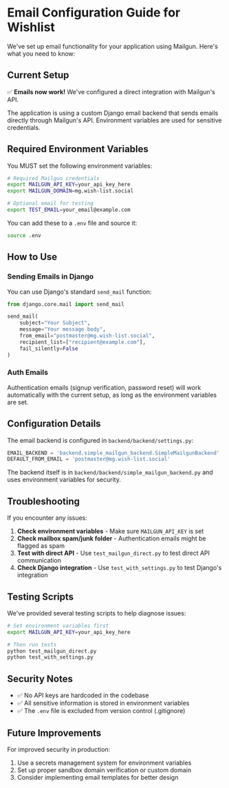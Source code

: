 # Email Configuration Guide for Wishlist

We've set up email functionality for your application using Mailgun. Here's what you need to know:

## Current Setup

✅ **Emails now work!** We've configured a direct integration with Mailgun's API.

The application is using a custom Django email backend that sends emails directly through Mailgun's API. Environment variables are used for sensitive credentials.

## Required Environment Variables

You MUST set the following environment variables:

```bash
# Required Mailgun credentials
export MAILGUN_API_KEY=your_api_key_here
export MAILGUN_DOMAIN=mg.wish-list.social

# Optional email for testing
export TEST_EMAIL=your_email@example.com
```

You can add these to a `.env` file and source it:

```bash
source .env
```

## How to Use

### Sending Emails in Django

You can use Django's standard `send_mail` function:

```python
from django.core.mail import send_mail

send_mail(
    subject="Your Subject",
    message="Your message body",
    from_email="postmaster@mg.wish-list.social",
    recipient_list=["recipient@example.com"],
    fail_silently=False
)
```

### Auth Emails

Authentication emails (signup verification, password reset) will work automatically with the current setup, as long as the environment variables are set.

## Configuration Details

The email backend is configured in `backend/backend/settings.py`:

```python
EMAIL_BACKEND = 'backend.simple_mailgun_backend.SimpleMailgunBackend'
DEFAULT_FROM_EMAIL = 'postmaster@mg.wish-list.social'
```

The backend itself is in `backend/backend/simple_mailgun_backend.py` and uses environment variables for security.

## Troubleshooting

If you encounter any issues:

1. **Check environment variables** - Make sure `MAILGUN_API_KEY` is set
2. **Check mailbox spam/junk folder** - Authentication emails might be flagged as spam
3. **Test with direct API** - Use `test_mailgun_direct.py` to test direct API communication
4. **Check Django integration** - Use `test_with_settings.py` to test Django's integration

## Testing Scripts

We've provided several testing scripts to help diagnose issues:

```bash
# Set environment variables first
export MAILGUN_API_KEY=your_api_key_here

# Then run tests
python test_mailgun_direct.py
python test_with_settings.py
```

## Security Notes

- ✅ No API keys are hardcoded in the codebase
- ✅ All sensitive information is stored in environment variables
- ✅ The `.env` file is excluded from version control (.gitignore)

## Future Improvements

For improved security in production:

1. Use a secrets management system for environment variables
2. Set up proper sandbox domain verification or custom domain
3. Consider implementing email templates for better design 